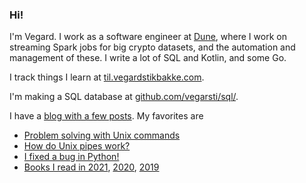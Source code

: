 <!-- <img src="https://github-readme-stats.vercel.app/api/top-langs/?username=vegarsti&layout=compact&exclude_repo=thesis,fhtboost,mal&langs_count=6" align="right"> -->

### Hi!

I'm Vegard. I work as a software engineer at [Dune](https://dune.com/careers), where I work on streaming Spark jobs for big crypto datasets, and the automation and management of these.
I write a lot of SQL and Kotlin, and some Go.

I track things I learn at [til.vegardstikbakke.com](https://til.vegardstikbakke.com).

I'm making a SQL database at [github.com/vegarsti/sql/](https://github.com/vegarsti/sql/).

I have a [blog with a few posts](https://www.vegardstikbakke.com/). My favorites are
- [Problem solving with Unix commands](https://www.vegardstikbakke.com/unix/)
- [How do Unix pipes work?](https://www.vegardstikbakke.com/how-do-pipes-work-sigpipe/)
- [I fixed a bug in Python!](https://www.vegardstikbakke.com/python-contribution/)
- [Books I read in 2021](https://www.vegardstikbakke.com/books-2021/), [2020](https://www.vegardstikbakke.com/books-2020/), [2019](https://www.vegardstikbakke.com/books-2019/)
